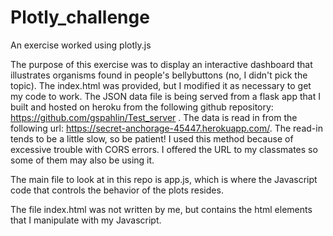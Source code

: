 # Plotly_challenge
An exercise worked using plotly.js

The purpose of this exercise was to display an interactive dashboard that illustrates organisms found in people's bellybuttons (no, I didn't pick the topic). 
The index.html was provided, but I modified it as necessary to get my code to work. The JSON data file is being served from a flask app that I built and hosted on 
heroku from the following github repository: https://github.com/gspahlin/Test_server . The data is read in from the following url: 
https://secret-anchorage-45447.herokuapp.com/. The read-in tends to be a little slow, so be patient! I used this method because of excessive trouble with CORS
errors. I offered the URL to my classmates so some of them may also be using it. 

The main file to look at in this repo is app.js, which is where the Javascript code that controls the behavior of the plots resides. 

The file index.html was not written by me, but contains the html elements that I manipulate with my Javascript. 
